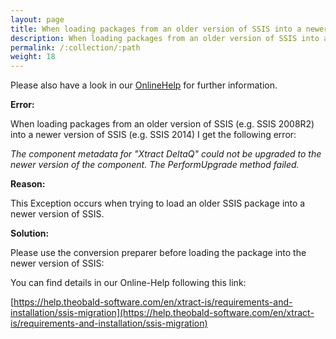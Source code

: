 ```yaml
---
layout: page
title: When loading packages from an older version of SSIS into a newer version of SSIS an error occurs
description: When loading packages from an older version of SSIS into a newer version of SSIS an error occurs
permalink: /:collection/:path
weight: 18
---
```


Please also have a look in our [OnlineHelp](https://help.theobald-software.com/en/) for further information.

**Error:**

When loading packages from an older version of SSIS (e.g. SSIS 2008R2) into a newer version of SSIS (e.g. SSIS 2014) I get the following error:

*The component metadata for "Xtract DeltaQ" could not be upgraded to the newer version of the component. The PerformUpgrade method failed.*

**Reason:**

This Exception occurs when trying to load an older SSIS package into a newer version of SSIS.

**Solution:**

Please use the conversion preparer before loading the package into the newer version of SSIS:



You can find details in our Online-Help following this link:

[https://help.theobald-software.com/en/xtract-is/requirements-and-installation/ssis-migration](https://help.theobald-software.com/en/xtract-is/requirements-and-installation/ssis-migration)